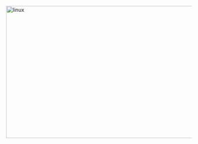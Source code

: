 <p align="left"><img src="https://github.com/The-21stcentury/The-21stcentury/blob/469090bb021ca92b89eece1c401a6eaba15d6761/profilskills.jpg" alt="linux" width="800" height="360"/> </p>
